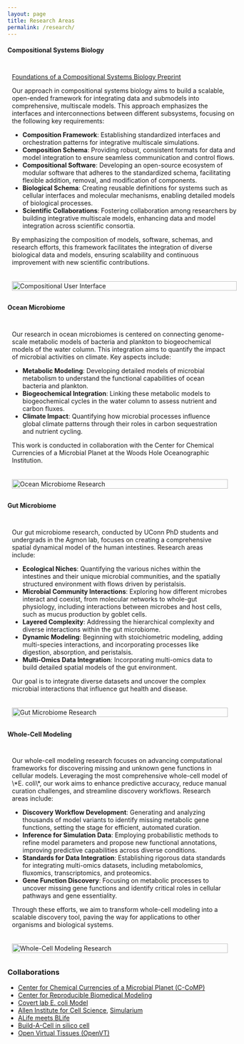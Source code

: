 ```yaml
---
layout: page
title: Research Areas
permalink: /research/
---
```


#### Compositional Systems Biology
<div style="display: flex; flex-direction: column; align-items: flex-start;">
  <!-- Text Section -->
  <div style="padding: 10px; width: 100%;">
    <p><a href="https://arxiv.org/abs/2408.00942">Foundations of a Compositional Systems Biology Preprint</a></p>
    <p>Our approach in compositional systems biology aims to build a scalable, open-ended framework for integrating data and submodels into comprehensive, multiscale models. This approach emphasizes the interfaces and interconnections between different subsystems, focusing on the following key requirements:</p>
    <ul>
      <li><strong>Composition Framework</strong>: Establishing standardized interfaces and orchestration patterns for integrative multiscale simulations.</li>
      <li><strong>Composition Schema</strong>: Providing robust, consistent formats for data and model integration to ensure seamless communication and control flows.</li>
      <li><strong>Compositional Software</strong>: Developing an open-source ecosystem of modular software that adheres to the standardized schema, facilitating flexible addition, removal, and modification of components.</li>
      <li><strong>Biological Schema</strong>: Creating reusable definitions for systems such as cellular interfaces and molecular mechanisms, enabling detailed models of biological processes.</li>
      <li><strong>Scientific Collaborations</strong>: Fostering collaboration among researchers by building integrative multiscale models, enhancing data and model integration across scientific consortia.</li>
    </ul>
    <p>By emphasizing the composition of models, software, schemas, and research efforts, this framework facilitates the integration of diverse biological data and models, ensuring scalability and continuous improvement with new scientific contributions.</p>
  </div>
  <!-- Figure Section -->
  <div style="padding: 10px; width: 100%;">
    <img src="https://raw.githubusercontent.com/eagmon/eagmon.github.io/master/images/user_demo.png" 
         alt="Compositional User Interface" style="width: 100%; height: auto;">
  </div>
</div>


#### Ocean Microbiome
<div style="display: flex; flex-wrap: wrap; align-items: flex-start;">
  <div style="flex: 1 1 60%; padding: 10px;">
    <p>Our research in ocean microbiomes is centered on connecting genome-scale metabolic models of bacteria and plankton to biogeochemical models of the water column. This integration aims to quantify the impact of microbial activities on climate. Key aspects include:</p>
    <ul>
      <li><strong>Metabolic Modeling</strong>: Developing detailed models of microbial metabolism to understand the functional capabilities of ocean bacteria and plankton.</li>
      <li><strong>Biogeochemical Integration</strong>: Linking these metabolic models to biogeochemical cycles in the water column to assess nutrient and carbon fluxes.</li>
      <li><strong>Climate Impact</strong>: Quantifying how microbial processes influence global climate patterns through their roles in carbon sequestration and nutrient cycling.</li>
    </ul>
    <p>This work is conducted in collaboration with the Center for Chemical Currencies of a Microbial Planet at the Woods Hole Oceanographic Institution.</p>
  </div>
  <div style="flex: 1 1 40%; padding: 10px;">
    <img src="https://raw.githubusercontent.com/eagmon/eagmon.github.io/master/images/watercolumn.png" alt="Ocean Microbiome Research" style="width: 100%; height: auto;">
  </div>
</div>

#### Gut Microbiome
<div style="display: flex; flex-wrap: wrap; align-items: flex-start;">
  <div style="flex: 1 1 60%; padding: 10px;">
    <p>Our gut microbiome research, conducted by UConn PhD students and undergrads in the Agmon lab, focuses on creating a comprehensive spatial dynamical model of the human intestines. Research areas include:</p>
    <ul>
      <li><strong>Ecological Niches</strong>: Quantifying the various niches within the intestines and their unique microbial communities, and the spatially structured environment with flows driven by peristalsis.</li>
      <li><strong>Microbial Community Interactions</strong>: Exploring how different microbes interact and coexist, from molecular networks to whole-gut physiology, including interactions between microbes and host cells, such as mucus production by goblet cells.</li>
      <li><strong>Layered Complexity</strong>: Addressing the hierarchical complexity and diverse interactions within the gut microbiome.</li>
      <li><strong>Dynamic Modeling</strong>: Beginning with stoichiometric modeling, adding multi-species interactions, and incorporating processes like digestion, absorption, and peristalsis.</li>
      <li><strong>Multi-Omics Data Integration</strong>: Incorporating multi-omics data to build detailed spatial models of the gut environment.</li>
    </ul>
    <p>Our goal is to integrate diverse datasets and uncover the complex microbial interactions that influence gut health and disease.</p>
  </div>
  <div style="flex: 1 1 40%; padding: 10px;">
    <img src="https://raw.githubusercontent.com/eagmon/eagmon.github.io/master/images/gutmodel.png" alt="Gut Microbiome Research" style="width: 100%; height: auto;">
  </div>
</div>


#### Whole-Cell Modeling

<div style="display: flex; flex-wrap: wrap; align-items: flex-start;"> 
    <div style="flex: 1 1 60%; padding: 10px;"> 
        <p>Our whole-cell modeling research focuses on advancing computational frameworks for discovering missing and unknown gene functions in cellular models. Leveraging the most comprehensive whole-cell model of \*E. coli\*, our work aims to enhance predictive accuracy, reduce manual curation challenges, and streamline discovery workflows. Research areas include:</p> 
        <ul> 
            <li><strong>Discovery Workflow Development</strong>: Generating and analyzing thousands of model variants to identify missing metabolic gene functions, setting the stage for efficient, automated curation.</li> 
            <li><strong>Inference for Simulation Data</strong>: Employing probabilistic methods to refine model parameters and propose new functional annotations, improving predictive capabilities across diverse conditions.</li> 
            <li><strong>Standards for Data Integration</strong>: Establishing rigorous data standards for integrating multi-omics datasets, including metabolomics, fluxomics, transcriptomics, and proteomics.</li> 
            <li><strong>Gene Function Discovery</strong>: Focusing on metabolic processes to uncover missing gene functions and identify critical roles in cellular pathways and gene essentiality.</li> 
        </ul> 
        <p>Through these efforts, we aim to transform whole-cell modeling into a scalable discovery tool, paving the way for applications to other organisms and biological systems.</p> 
    </div> 
    <div style="flex: 1 1 40%; padding: 10px;"> 
        <img src="https://raw.githubusercontent.com/eagmon/eagmon.github.io/master/images/ecoli.png" alt="Whole-Cell Modeling Research" style="width: 100%; height: auto;"> 
    </div> 
</div>


### Collaborations
- [Center for Chemical Currencies of a Microbial Planet (C-CoMP)](https://ccomp-stc.org)
- [Center for Reproducible Biomedical Modeling](https://reproduciblebiomodels.org)
- [Covert lab E. coli Model](https://www.covert.stanford.edu)
- [Allen Institute for Cell Science](https://alleninstitute.org/division/cell-science/?gad_source=1&gbraid=0AAAAADQlkZSqNX4XRHsQvoxN33sdHHxf6&gclid=Cj0KCQjw28W2BhC7ARIsAPerrcIdcYMm4mdfTQiNt3Nk05EpdG0BSnsTvyqLYclNrz5STvQD34dcZecaAkxVEALw_wcB), [Simularium](https://simularium.allencell.org)
- [ALife meets BLife](https://alifemeetsblife.org)
- [Build-A-Cell in silico cell](https://docs.google.com/document/d/1ZITIeScV7E_KgSyAtJi7V5AM5u5ho5OsD43ZWvq5fC8/edit#heading=h.ro0uv2p9ienf)
- [Open Virtual Tissues (OpenVT)](https://openvt.org)

